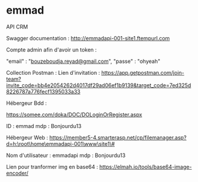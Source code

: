 # emmad
API CRM



Swagger documentation : http://emmadapi-001-site1.ftempurl.com

Compte admin afin d'avoir un token :

  "email" : "bouzeboudja.reyad@gmail.com",
  "passe" : "ohyeah"

Collection Postman : Lien d'invitation :  https://app.getpostman.com/join-team?invite_code=bb4e2054262d4017df29ad06ef1b9139&target_code=7ed325d8226787a776fecf1395033a33

Hébergeur Bdd : 

https://somee.com/doka/DOC/DOLoginOrRegister.aspx

ID : emmad
mdp : Bonjourdu13

Hébergeur Web : 
https://member5-4.smarterasp.net/cp/filemanager.asp?d=h:\root\home\emmadapi-001\www\site1\#

Nom d'utilisateur : emmadapi
mdp : Bonjourdu13

Lien pour tranformer img en base64 : https://elmah.io/tools/base64-image-encoder/



